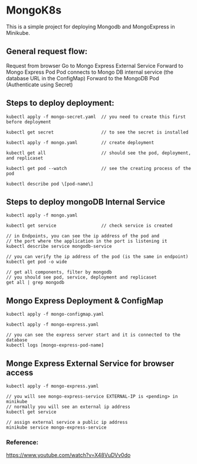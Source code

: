 # MongoK8s
This is a simple project for deploying Mongodb and MongoExpress in Minikube.

## General request flow:
Request from browser
Go to Mongo Express External Service
Forward to Mongo Express Pod
Pod connects to Mongo DB internal service (the database URL in the ConfigMap)
Forward to the MongoDB Pod (Authenticate using Secret)

## Steps to deploy deployment:
```
kubectl apply -f mongo-secret.yaml  // you need to create this first before deployment

kubectl get secret                  // to see the secret is installed

kubectl apply -f mongo.yaml         // create deployment

kubectl get all                     // should see the pod, deployment, and replicaset

kubectl get pod --watch             // see the creating process of the pod

kubectl describe pod \[pod-name\]
```


## Steps to deploy mongoDB Internal Service
```
kubectl apply -f mongo.yaml

kubectl get service                 // check service is created

// in Endpoints, you can see the ip address of the pod and 
// the port where the application in the port is listening it
kubectl describe service mongodb-service

// you can verify the ip address of the pod (is the same in endpoint)
kubectl get pod -o wide

// get all components, filter by mongodb
// you should see pod, service, deployment and replicaset
get all | grep mongodb
```

## Mongo Express Deployment & ConfigMap
```
kubectl apply -f mongo-configmap.yaml

kubectl apply -f mongo-express.yaml

// you can see the express server start and it is connected to the database
kubectl logs [mongo-express-pod-name] 
```

## Monge Express External Service for browser access
```
kubectl apply -f mongo-express.yaml

// you will see mongo-express-service EXTERNAL-IP is <pending> in minikube
// normally you will see an external ip address
kubectl get service     

// assign external service a public ip address
minikube service mongo-express-service
```

### Reference:
https://www.youtube.com/watch?v=X48VuDVv0do